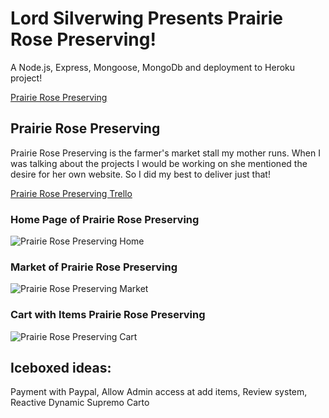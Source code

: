 # Lord Silverwing Presents Prairie Rose Preserving!
A Node.js, Express, Mongoose, MongoDb and deployment to Heroku project!

[Prairie Rose Preserving](https://prairierosepreserving.herokuapp.com/)

## Prairie Rose Preserving
Prairie Rose Preserving is the farmer's market stall my mother runs. When I was talking about the projects I would be working on she mentioned the desire for her own website. So I did my best to deliver just that!

[Prairie Rose Preserving Trello](https://trello.com/b/64rnDAlN/prairie-rose-preserving)
### Home Page of Prairie Rose Preserving
![Prairie Rose Preserving Home](https://i.imgur.com/QdcKEwJ.png)

### Market of Prairie Rose Preserving
![Prairie Rose Preserving Market](https://i.imgur.com/jIcAtKy.png)

### Cart with Items Prairie Rose Preserving
![Prairie Rose Preserving Cart](https://i.imgur.com/L5PZaN5.png)


## Iceboxed ideas: 
Payment with Paypal, Allow Admin access at add items, Review system, Reactive Dynamic Supremo Carto
